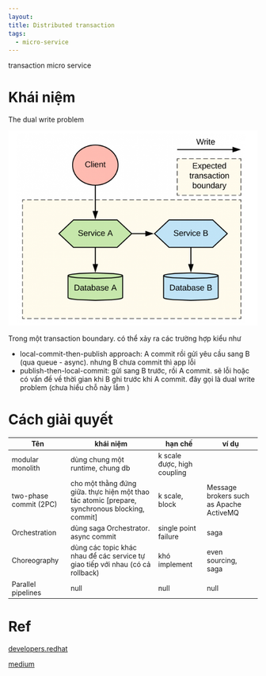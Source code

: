 ```yaml
---
layout: 
title: Distributed transaction
tags:
  - micro-service
---
```


transaction micro service

# Khái niệm

The dual write problem

![](../images/2024-02-27%2014-50-35.png)

Trong một transaction boundary. có thể xảy ra các trường hợp kiểu như 

- local-commit-then-publish approach: A commit rồi gửi yêu cầu sang B (qua queue - async). nhưng B chưa commit thì app lỗi
- publish-then-local-commit: gửi sang B trước, rồi A commit. sẽ lỗi hoặc có vấn đề về thời gian khi B ghi trước khi A commit. đây gọi là dual write problem (chưa hiểu chỗ này lắm )


# Cách giải quyết 


|Tên| khái niệm| hạn chế | ví dụ|
|-|-|-|-|
|modular monolith| dùng chung một runtime, chung db | k scale được, high coupling| |
|two-phase commit (2PC)| cho một thằng đứng giữa. thực hiện một thao tác atomic [prepare, synchronous blocking, commit] | k scale, block | Message brokers such as Apache ActiveMQ|
|Orchestration| dùng saga Orchestrator. async commit | single point failure | saga |
|Choreography| dùng các topic khác nhau để các service tự giao tiếp với nhau (có cả rollback)| khó implement| even sourcing, saga|
|Parallel pipelines| null | null |null | 





# Ref 

[developers.redhat](https://developers.redhat.com/articles/2021/09/21/distributed-transaction-patterns-microservices-compared#)

[medium](https://medium.com/cloud-native-daily/microservices-patterns-part-04-saga-pattern-a7f85d8d4aa3)


